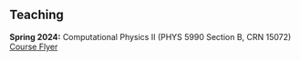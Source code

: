
<div class="teaching-section">
  <h2><i class="fas fa-chalkboard-teacher"></i> Teaching</h2>
  <p>
    <strong>Spring 2024:</strong> Computational Physics II (PHYS 5990 Section B, CRN 15072)
    <br>
    <a href="./PHYS_5990_B_flyer.pdf" target="_blank">Course Flyer</a>
  </p>
</div>


